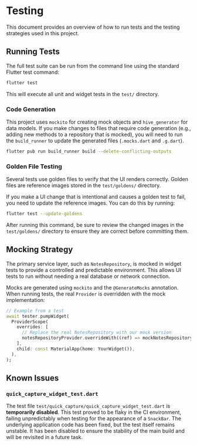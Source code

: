 # Testing

This document provides an overview of how to run tests and the testing strategies used in this project.

## Running Tests

The full test suite can be run from the command line using the standard Flutter test command:

```bash
flutter test
```

This will execute all unit and widget tests in the `test/` directory.

### Code Generation

This project uses `mockito` for creating mock objects and `hive_generator` for data models. If you make changes to files that require code generation (e.g., adding new methods to a repository that is mocked), you will need to run the `build_runner` to update the generated files (`.mocks.dart` and `.g.dart`).

```bash
flutter pub run build_runner build --delete-conflicting-outputs
```

### Golden File Testing

Several tests use golden files to verify that the UI renders correctly. Golden files are reference images stored in the `test/goldens/` directory.

If you make a UI change that is intentional and causes a golden test to fail, you need to update the reference images. You can do this by running:

```bash
flutter test --update-goldens
```

After running this command, be sure to review the changed images in the `test/goldens/` directory to ensure they are correct before committing them.

## Mocking Strategy

The primary service layer, such as `NotesRepository`, is mocked in widget tests to provide a controlled and predictable environment. This allows UI tests to run without needing a real database or network connection.

Mocks are generated using `mockito` and the `@GenerateMocks` annotation. When running tests, the real `Provider` is overridden with the mock implementation:

```dart
// Example from a test
await tester.pumpWidget(
  ProviderScope(
    overrides: [
      // Replace the real NotesRepository with our mock version
      notesRepositoryProvider.overrideWith((ref) => mockNotesRepository),
    ],
    child: const MaterialApp(home: YourWidget()),
  ),
);
```

## Known Issues

### `quick_capture_widget_test.dart`

The test file `test/quick_capture/quick_capture_widget_test.dart` is **temporarily disabled**. This test proved to be flaky in the CI environment, failing unpredictably when testing for the appearance of a `SnackBar`. The underlying application code has been fixed, but the test itself remains unstable. It has been disabled to ensure the stability of the main build and will be revisited in a future task.

